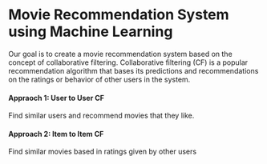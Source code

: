 # Movie Recommendation System using Machine Learning

Our goal is to create a movie recommendation system based on the concept of collaborative filtering. 
Collaborative filtering (CF) is a popular recommendation algorithm that bases its predictions and recommendations on the ratings or behavior of other users in the system. 

#### Appraoch 1: User to User CF
Find similar users and recommend movies that they like.

#### Approach 2: Item to Item CF
Find similar movies based in ratings given by other users
